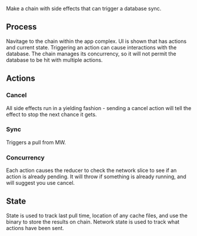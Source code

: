 Make a chain with side effects that can trigger a database sync.

## Process
Navitage to the chain within the app complex.
UI is shown that has actions and current state.
Triggering an action can cause interactions with the database.
The chain manages its concurrency, so it will not permit the database to be hit with multiple actions.

## Actions
### Cancel
All side effects run in a yielding fashion - sending a cancel action will tell the effect to stop the next chance it gets.
### Sync
Triggers a pull from MW.
### Concurrency
Each action causes the reducer to check the network slice to see if an action is already pending.  It will throw if something is already running, and will suggest you use cancel.
## State
State is used to track last pull time, location of any cache files, and use the binary to store the results on chain.
Network state is used to track what actions have been sent.